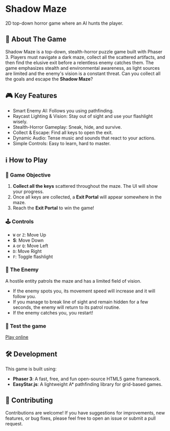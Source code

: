 # Shadow Maze

2D top-down horror game where an AI hunts the player.

## 📌 About The Game

Shadow Maze is a top-down, stealth-horror puzzle game built with Phaser 3. Players must navigate a dark maze, collect all the scattered artifacts, and then find the elusive exit before a relentless enemy catches them. The game emphasizes stealth and environmental awareness, as light sources are limited and the enemy's vision is a constant threat. Can you collect all the goals and escape the **Shadow Maze**?

## 🎮 Key Features

* Smart Enemy AI: Follows you using pathfinding.
* Raycast Lighting & Vision: Stay out of sight and use your flashlight wisely.
* Stealth-Horror Gameplay: Sneak, hide, and survive.
* Collect & Escape: Find all keys to open the exit.
* Dynamic Audio: Tense music and sounds that react to your actions.
* Simple Controls: Easy to learn, hard to master.

## ℹ️ How to Play

### 📜 Game Objective
1.  **Collect all the keys** scattered throughout the maze. The UI will show your progress.
2.  Once all keys are collected, a **Exit Portal** will appear somewhere in the maze.
3.  Reach the **Exit Portal** to win the game!

### 🕹️ Controls
* `W` or `Z`: Move Up
* **S**: Move Down
* `A` or `Q`: Move Left
* `D`: Move Right
* `F`: Toggle flashlight

### 👺 The Enemy
A hostile entity patrols the maze and has a limited field of vision.
* If the enemy spots you, its movement speed will increase and it will follow you.
* If you manage to break line of sight and remain hidden for a few seconds, the enemy will return to its patrol routine.
* If the enemy catches you, you restart!

### 🚀 Test the game
[Play online](https://deitsuki.netlify.app/shadow-maze)

## 🛠️ Development

This game is built using:
* **Phaser 3**: A fast, free, and fun open-source HTML5 game framework.
* **EasyStar.js**: A lightweight A\* pathfinding library for grid-based games.

## 🌟 Contributing

Contributions are welcome! If you have suggestions for improvements, new features, or bug fixes, please feel free to open an issue or submit a pull request.